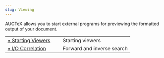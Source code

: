 ```yaml
---
slug: Viewing
---
```


AUCTeX allows you to start external programs for previewing the formatted output of your document.

|                                                       |    |                            |
| :---------------------------------------------------- | -- | :------------------------- |
| [• Starting Viewers](/docs/auctex/Starting-Viewers)   |    | Starting viewers           |
| [• I/O Correlation](/docs/auctex/I_002fO-Correlation) |    | Forward and inverse search |
